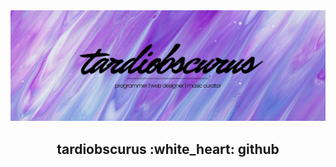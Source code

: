 <img src="main-banner.png" alt="main banner">

<!--
<div class="social" style="margin: 0 auto; width: fit-content;">
<a href="https://www.twitter.com/caecuselegans"><img style="width: 50px; margin-right: 10px;" src="social/yt.png" alt="youtube"></a>
<a href="https://www.youtube.com/c/tardiobscurus"><img style="width: 50px;" src="social/tw.png" alt="twitter"></a>
</div>
-->

<center><h2>tardiobscurus :white_heart: github</h2></center>